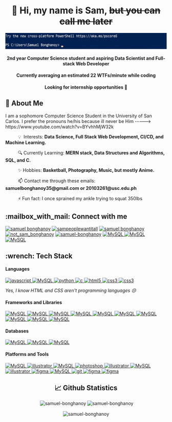 <h1 align="center">👋 Hi, my name is Sam, <s>but you can call me later</s></h1>
<p align="center"> <img align="center" src="gif.gif" alt="MySQL" width="600" height="50"/></p>
<h4 align="center">2nd year Computer Science student and aspiring Data Scientist and Full-stack Web Developer</h4>
<h4 align="center">Currently averaging an estimated 22 WTFs/minute while coding</h4>
<h4 align="center">Looking for internship opportunities 👀</h4>


<h2 align="left">📌 About Me</h2>

<p align="left">
 I am a sophomore Computer Science Student in the University of San Carlos. I prefer the pronouns he/his because ill never be Him -----> https://www.youtube.com/watch?v=BYvhhMjW32k

<p align="left">
   &nbsp; &nbsp; &nbsp; &nbsp; &nbsp; 💡&nbsp; Interests: <strong>Data Science, Full Stack Web Development, CI/CD, and Machine Learning.</strong>
 </p>
 <p align="left">
   &nbsp; &nbsp; &nbsp; &nbsp; &nbsp; 🔍 Currently Learning: <strong>MERN stack, Data Structures and Algorithms, SQL, and C.</strong>
 </p>
 <p align="left">
   &nbsp; &nbsp; &nbsp; &nbsp; &nbsp; ✨ Hobbies: <strong>Basketball, Photography, Music, but mostly Anime.</strong>
 </p>
<p align="left">
  &nbsp; &nbsp; &nbsp; &nbsp; &nbsp;  📫 Contact me through these emails:  <strong> samuelbonghanoy35@gmail.com or 20103261@usc.edu.ph </strong>
 </p>
<p align="left">
  &nbsp; &nbsp; &nbsp; &nbsp; &nbsp;  ⚡ Fun fact: I once sprained my ankle trying to squat 350lbs
</p>

<h2 align="left">:mailbox_with_mail: Connect with me</h2>
<p align="left">
<a href="https://mail.google.com/mail/u/0/?tab=rm&ogbl#inbox" target="blank"><img src="https://img.shields.io/badge/Gmail-D14836?style=for-the-badge&logo=gmail&logoColor=white" alt="samuel bonghanoy" height="30" width="100" /></a>
<a href="https://instagram.com/sampeoplewantitall" target="blank"><img src="https://img.shields.io/badge/Instagram-E4405F?style=for-the-badge&logo=instagram&logoColor=white" alt="sampeoplewantitall" height="30" width="130" /></a>
<a href="https://fb.com/Sampeoplewantitall" target="blank"><img src="https://img.shields.io/badge/Facebook-1877F2?style=for-the-badge&logo=facebook&logoColor=white" alt="samuel bonghanoy" height="30" width="120" /></a>
<a href="https://twitter.com/notsambonghanoy" target="blank"><img src="https://img.shields.io/badge/Twitter-1DA1F2?style=for-the-badge&logo=twitter&logoColor=white" alt="not_sam_bonghanoy" height="30" width="100" /></a>
<a href="https://www.linkedin.com/in/samuel-bonghanoy-55283a250" target="blank"><img  src="https://img.shields.io/badge/LinkedIn-0077B5?style=for-the-badge&logo=linkedin&logoColor=white" alt="samuel-bonghanoy" height="30" width="110" /></a>
<a href="#" target="_blank" rel="noreferrer"> <img src="https://img.shields.io/badge/Discord-5865F2?style=for-the-badge&logo=discord&logoColor=white" alt="MySQL" width="110" height="30"/> </a>
<a href="#" target="_blank" rel="noreferrer"> <img src="https://img.shields.io/badge/Twitch-9146FF?style=for-the-badge&logo=twitch&logoColor=white" alt="MySQL" width="100" height="30"/> </a>
<a href="https://open.spotify.com/user/samuleutan" target="_blank" rel="noreferrer"> <img src="https://img.shields.io/badge/Spotify-1ED760?&style=for-the-badge&logo=spotify&logoColor=white" alt="MySQL" width="110" height="30"/> </a>
<!-- <a href="https://github.com/Samuel-Bonghanoy" target="blank"><img src="https://img.shields.io/badge/GitHub-100000?style=for-the-badge&logo=github&logoColor=white" alt="samuel-bonghanoy" height="30" width="110" /></a>
<a href="https://github.com/Samuel-Bonghanoy" target="blank"><img src="https://img.shields.io/badge/Steam-000000?style=for-the-badge&logo=steam&logoColor=white" alt="samuel-bonghanoy" height="30" width="90" /></a>
</p> -->

<h2 align="left">:wrench: Tech Stack</h2>
<h4 align="left">Languages</h4>
<p align="left">
 <a href="https://developer.mozilla.org/en-US/docs/Web/JavaScript" target="_blank" rel="noreferrer"> <img src="https://img.shields.io/badge/JavaScript-323330?style=for-the-badge&logo=javascript&logoColor=F7DF1E" alt="javascript" width="130" height="30"/> </a>
 <a href="#" target="_blank" rel="noreferrer"> <img src="https://img.shields.io/badge/typescript-%23007ACC.svg?style=for-the-badge&logo=typescript&logoColor=white" alt="MySQL" width=140" height="30"/> </a>
<a href="https://www.python.org" target="_blank" rel="noreferrer"> <img src="https://img.shields.io/badge/Python-FFD43B?style=for-the-badge&logo=python&logoColor=blue" alt="python" width="100" height="30"/> </a> 
<a href="https://www.cprogramming.com/" target="_blank" rel="noreferrer"> <img src="https://img.shields.io/badge/C-00599C?style=for-the-badge&logo=c&logoColor=white" alt="c" width="60" height="30"/> </a>  
<a href="https://www.w3.org/html/" target="_blank" rel="noreferrer"> <img src="https://img.shields.io/badge/HTML5-E34F26?style=for-the-badge&logo=html5&logoColor=white" alt="html5" width="90" height="30"/> </a>  
<a href="https://www.w3schools.com/css/" target="_blank" rel="noreferrer"> <img src="https://img.shields.io/badge/CSS3-1572B6?style=for-the-badge&logo=css3&logoColor=white" alt="css3" width="80" height="30"/> </a>
 <a href="https://www.w3schools.com/java/" target="_blank" rel="noreferrer"> <img src="https://img.shields.io/badge/java-%23ED8B00.svg?style=for-the-badge&logo=openjdk&logoColor=white" alt="css3" width="80" height="30"/> </a>
</p>
  <i>Yes, I know HTML and CSS aren't programming languages 😒</i>
<h4 align="left">Frameworks and Libraries</h4>
<p align="left">

<a href="#" target="_blank" rel="noreferrer"> <img src="https://img.shields.io/badge/React-20232A?style=for-the-badge&logo=react&logoColor=61DAFB" alt="MySQL" width="100" height="30"/> </a>
  <a href="#" target="_blank" rel="noreferrer"> <img src="https://img.shields.io/badge/express.js-%23404d59.svg?style=for-the-badge&logo=express&logoColor=%2361DAFB" alt="MySQL" width="130" height="30"/> </a>
  <a href="#" target="_blank" rel="noreferrer"> <img src="https://img.shields.io/badge/node.js-6DA55F?style=for-the-badge&logo=node.js&logoColor=white" alt="MySQL" width="110" height="30"/> </a> 
<a href="#" target="_blank" rel="noreferrer"> <img src="https://img.shields.io/badge/Sass-CC6699?style=for-the-badge&logo=sass&logoColor=white" alt="MySQL" width="90" height="30"/> </a>
<a href="#" target="_blank" rel="noreferrer"> <img src="https://img.shields.io/badge/Tailwind_CSS-38B2AC?style=for-the-badge&logo=tailwind-css&logoColor=white" alt="MySQL" width="150" height="30"/> </a>
 <a href="#" target="_blank" rel="noreferrer"> <img src="https://img.shields.io/badge/Bootstrap-563D7C?style=for-the-badge&logo=bootstrap&logoColor=white" alt="MySQL" width="140" height="30"/> </a> 
 <a href="#" target="_blank" rel="noreferrer"> <img src="https://img.shields.io/badge/Pandas-2C2D72?style=for-the-badge&logo=pandas&logoColor=white" alt="MySQL" width="100" height="30"/> </a>
   <a href="#" target="_blank" rel="noreferrer"> <img src="https://img.shields.io/badge/Sequelize-52B0E7?style=for-the-badge&logo=Sequelize&logoColor=white" alt="MySQL" width="120" height="30"/> </a>
   <a href="#" target="_blank" rel="noreferrer"> <img src="https://img.shields.io/badge/JWT-black?style=for-the-badge&logo=JSON%20web%20tokens" alt="MySQL" width="90" height="30"/> </a>
  <a href="#" target="_blank" rel="noreferrer"> <img src="https://img.shields.io/badge/NODEMON-%23323330.svg?style=for-the-badge&logo=nodemon&logoColor=%BBDEAD" alt="MySQL" width="120" height="30"/> </a>
  
</p>
<h4 align="left">Databases</h4>
<p align="left">
  <a href="#" target="_blank" rel="noreferrer"> <img src="https://img.shields.io/badge/MongoDB-%234ea94b.svg?style=for-the-badge&logo=mongodb&logoColor=white" alt="MySQL" width=130" height="30"/> </a>
 <a href="#" target="_blank" rel="noreferrer"> <img src="https://img.shields.io/badge/MySQL-005C84?style=for-the-badge&logo=mysql&logoColor=white" alt="MySQL" width=110" height="30"/> </a>
<a href="#" target="_blank" rel="noreferrer"> <img src="https://img.shields.io/badge/postgres-%23316192.svg?style=for-the-badge&logo=postgresql&logoColor=white" alt="MySQL" width=140" height="30"/> </a>
</p>

<h4 align="left">Platforms and Tools</h4>
<p align="left">
<a href="#" target="_blank" rel="noreferrer"> <img src="https://img.shields.io/badge/Windows-0078D6?style=for-the-badge&logo=windows&logoColor=white" alt="MySQL" width="120" height="30"/> </a>
<a href="https://www.adobe.com/in/products/illustrator.html" target="_blank" rel="noreferrer"> <img src="https://img.shields.io/badge/Visual_Studio_Code-0078D4?style=for-the-badge&logo=visual%20studio%20code&logoColor=white" alt="illustrator" width="210" height="30"/> </a>
<a href="#" target="_blank" rel="noreferrer"> <img src="https://img.shields.io/badge/Google_chrome-4285F4?style=for-the-badge&logo=Google-chrome&logoColor=white" alt="MySQL" width="180" height="30"/> </a>
<a href="https://www.photoshop.com/en" target="_blank" rel="noreferrer"> <img src="https://img.shields.io/badge/Adobe%20Photoshop-31A8FF?style=for-the-badge&logo=Adobe%20Photoshop&logoColor=black" alt="photoshop" width="180" height="30"/> </a>
<a href="https://img.shields.io/badge/netlify-%23000000.svg?style=for-the-badge&logo=netlify&logoColor=#00C7B7" target="_blank" rel="noreferrer"> <img src="https://img.shields.io/badge/netlify-%23000000.svg?style=for-the-badge&logo=netlify&logoColor=#00C7B7" alt="illustrator" width="105" height="30"/> </a>
 <a href="#" target="_blank" rel="noreferrer"> <img src="https://img.shields.io/badge/NPM-%23000000.svg?style=for-the-badge&logo=npm&logoColor=white" alt="MySQL" width=100" height="30"/> </a>
<a href="https://www.adobe.com/in/products/illustrator.html" target="_blank" rel="noreferrer"> <img src="https://img.shields.io/badge/PyCharm-000000.svg?&style=for-the-badge&logo=PyCharm&logoColor=white" alt="illustrator" width="110" height="30"/> </a>
<a href="#" target="_blank" rel="noreferrer"> <img src="https://img.shields.io/badge/Notion-000000?style=for-the-badge&logo=notion&logoColor=white" alt="figma" width="95" height="30"/> </a>
<a href="#" target="_blank" rel="noreferrer"> <img src="https://img.shields.io/badge/Postman-FF6C37?style=for-the-badge&logo=postman&logoColor=white" alt="MySQL" width="140" height="30"/> </a>
<a href="https://git-scm.com/" target="_blank" rel="noreferrer"> <img src="https://img.shields.io/badge/GIT-E44C30?style=for-the-badge&logo=git&logoColor=white" alt="git" width="70" height="30"/> </a> 
<a href="https://www.figma.com/" target="_blank" rel="noreferrer"> <img src="https://img.shields.io/badge/Figma-F24E1E?style=for-the-badge&logo=figma&logoColor=white" alt="figma" width="95" height="30"/> </a>   
<a href="#" target="_blank" rel="noreferrer"> <img src="https://img.shields.io/badge/Microsoft_Office-D83B01?style=for-the-badge&logo=microsoft-office&logoColor=white" alt="figma" width="180" height="30"/> </a>
<!-- <a href="#" target="_blank" rel="noreferrer"> <img src="https://img.shields.io/badge/Codewars-B1361E?style=for-the-badge&logo=Codewars&logoColor=white" alt="figma" width="125" height="30"/> </a> -->
</p>

<!-- <h2 align="left">🌱 Currently Learning</h2>
<p align="left">
 <a href="#" target="_blank" rel="noreferrer"> <img src="https://img.shields.io/badge/typescript-%23007ACC.svg?style=for-the-badge&logo=typescript&logoColor=white" alt="MySQL" width=140" height="30"/> </a>
  <a href="https://www.cprogramming.com/" target="_blank" rel="noreferrer"> <img src="https://img.shields.io/badge/C-00599C?style=for-the-badge&logo=c&logoColor=white" alt="c" width="60" height="30"/> </a>  
<a href="#" target="_blank" rel="noreferrer"> <img src="https://img.shields.io/badge/MongoDB-%234ea94b.svg?style=for-the-badge&logo=mongodb&logoColor=white" alt="MySQL" width=130" height="30"/> </a>
 <a href="#" target="_blank" rel="noreferrer"> <img src="https://img.shields.io/badge/express.js-%23404d59.svg?style=for-the-badge&logo=express&logoColor=%2361DAFB" alt="MySQL" width="130" height="30"/> </a>
 <a href="#" target="_blank" rel="noreferrer"> <img src="https://img.shields.io/badge/React-20232A?style=for-the-badge&logo=react&logoColor=61DAFB" alt="MySQL" width="100" height="30"/> </a>
 <a href="#" target="_blank" rel="noreferrer"> <img src="https://img.shields.io/badge/node.js-6DA55F?style=for-the-badge&logo=node.js&logoColor=white" alt="figma" width="110" height="30"/> </a>
</p> -->

<h2 align="center">📈 Github Statistics</h2>

<p align="center">&nbsp;<img align="center" width="400" src="https://github-readme-stats-git-masterrstaa-rickstaa.vercel.app/api?username=samuel-bonghanoy&theme=radical&show_icons=true&locale=en" alt="samuel-bonghanoy" /> <img align="center" width="400" src="https://github-readme-streak-stats.herokuapp.com/?user=samuel-bonghanoy&theme=radical" alt="samuel-bonghanoy" </p>

<!-- <p align="right"><img align="right" src="https://github-readme-streak-stats.herokuapp.com/?user=samuel-bonghanoy&theme=tokyonight" alt="samuel-bonghanoy" /></p> -->
<!-- <img align="justify" src="https://github-readme-stats.vercel.app/api/top-langs?username=samuel-bonghanoy&theme=tokyonight&show_icons=true&locale=en&layout=compact" alt="samuel-bonghanoy" /> -->
<!-- <p align="center"><img align="center" width="400" src="https://github-readme-stats.vercel.app/api/top-langs?username=samuel-bonghanoy&theme=tokyonight&show_icons=true&locale=en&layout=compact" alt="samuel-bonghanoy" /></p> -->

<!-- <p align="center"><img align="center" width="400" src="https://github-readme-stats.vercel.app/api/top-langs?username=samuel-bonghanoy&show_icons=true&locale=en&layout=compact" alt="samuel-bonghanoy" /></p>
 -->
<p align="center"><img align="center"  width="400" src="https://github-readme-stats-git-masterrstaa-rickstaa.vercel.app/api/top-langs?username=samuel-bonghanoy&show_icons=true&theme=radical&show_icons=true&langs_count=6&locale=en&layout=compact" alt="samuel-bonghanoy" /></p>
